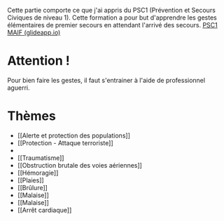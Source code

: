 Cette partie comporte ce que j'ai appris du PSC1 (Prévention et Secours Civiques de niveau 1).
Cette formation a pour but d'apprendre les gestes élémentaires de premier secours en attendant l'arrivé des secours.
[PSC1 MAIF (glideapp.io)](https://psc1-epn-enj.glideapp.io/dl/da19fa)

# Attention !
Pour bien faire les gestes, il faut s'entrainer à l'aide de professionnel aguerri.

# Thèmes
 - [[Alerte et protection des populations]]
 - [[Protection - Attaque terroriste]]
 - 
 - [[Traumatisme]]
 - [[Obstruction brutale des voies aériennes]]
 - [[Hémoragie]]
 - [[Plaies]]
 - [[Brûlure]]
 - [[Malaise]]
 - [[Malaise]]
 - [[Arrêt cardiaque]]